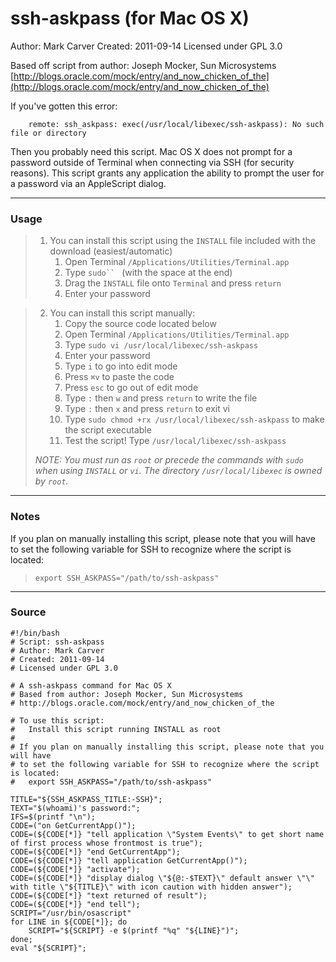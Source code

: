 # ssh-askpass (for Mac OS X)

Author: Mark Carver
Created: 2011-09-14
Licensed under GPL 3.0

Based off script from author: Joseph Mocker, Sun Microsystems
[http://blogs.oracle.com/mock/entry/and_now_chicken_of_the](http://blogs.oracle.com/mock/entry/and_now_chicken_of_the)

If you've gotten this error:

        remote: ssh_askpass: exec(/usr/local/libexec/ssh-askpass): No such file or directory

Then you probably need this script. Mac OS X does not prompt for a password outside of Terminal when connecting via SSH (for security reasons). This script grants any application the ability to prompt the user for a password via an AppleScript dialog.

---

### Usage

>    1. You can install this script using the `INSTALL` file included with the download (easiest/automatic)
>       1. Open Terminal `/Applications/Utilities/Terminal.app`
>       2. Type `sudo`` ` (with the space at the end)
>       3. Drag the `INSTALL` file onto `Terminal` and press `return`
>       4. Enter your password

>    2. You can install this script manually:
>       1. Copy the source code located below
>       2. Open Terminal `/Applications/Utilities/Terminal.app`
>       3. Type `sudo vi /usr/local/libexec/ssh-askpass`
>       4. Enter your password
>       5. Type `i` to go into edit mode
>       6. Press `⌘v` to paste the code
>       7. Press `esc` to go out of edit mode
>       8. Type `:` then `w` and press `return` to write the file
>       9. Type `:` then `x` and press `return` to exit vi
>       10. Type `sudo chmod +rx /usr/local/libexec/ssh-askpass` to make the script executable
>       11. Test the script! Type `/usr/local/libexec/ssh-askpass`
>
>_NOTE: You must run as `root` or precede the commands with `sudo` when using `INSTALL` or `vi`. The directory `/usr/local/libexec` is owned by `root`._

---

### Notes
If you plan on manually installing this script, please note that you will have to set the following variable for SSH to recognize where the script is located:

> `export SSH_ASKPASS="/path/to/ssh-askpass"`

---

### Source

```
#!/bin/bash
# Script: ssh-askpass
# Author: Mark Carver
# Created: 2011-09-14
# Licensed under GPL 3.0

# A ssh-askpass command for Mac OS X
# Based from author: Joseph Mocker, Sun Microsystems
# http://blogs.oracle.com/mock/entry/and_now_chicken_of_the

# To use this script:
#   Install this script running INSTALL as root
#
# If you plan on manually installing this script, please note that you will have
# to set the following variable for SSH to recognize where the script is located:
#   export SSH_ASKPASS="/path/to/ssh-askpass"

TITLE="${SSH_ASKPASS_TITLE:-SSH}";
TEXT="$(whoami)'s password:";
IFS=$(printf "\n");
CODE=("on GetCurrentApp()");
CODE=(${CODE[*]} "tell application \"System Events\" to get short name of first process whose frontmost is true");
CODE=(${CODE[*]} "end GetCurrentApp");
CODE=(${CODE[*]} "tell application GetCurrentApp()");
CODE=(${CODE[*]} "activate");
CODE=(${CODE[*]} "display dialog \"${@:-$TEXT}\" default answer \"\" with title \"${TITLE}\" with icon caution with hidden answer");
CODE=(${CODE[*]} "text returned of result");
CODE=(${CODE[*]} "end tell");
SCRIPT="/usr/bin/osascript"
for LINE in ${CODE[*]}; do
    SCRIPT="${SCRIPT} -e $(printf "%q" "${LINE}")";
done;
eval "${SCRIPT}";
```
